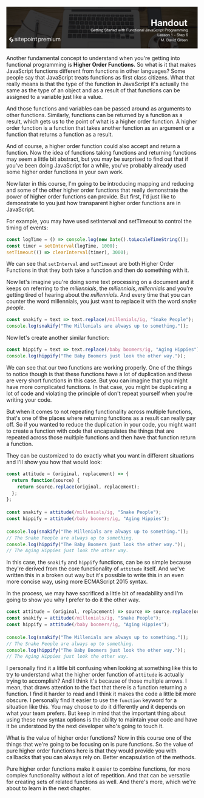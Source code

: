 ![](headings/1.6.png)

Another fundamental concept to understand when you're getting into functional programming is **Higher Order Functions**. So what is it that makes JavaScript functions different from functions in other languages? Some people say that JavaScript treats functions as first class citizens. What that really means is that the type of the function in JavaScript it's actually the same as the type of an object and as a result of that functions can be assigned to a variable just like a value.

And those functions and variables can be passed around as arguments to other functions. Similarly, functions can be returned by a function as a result, which gets us to the point of what is a higher order function. A higher order function is a function that takes another function as an argument or a function that returns a function as a result.

And of course, a higher order function could also accept and return a function. Now the idea of functions taking functions and returning functions may seem a little bit abstract, but you may be surprised to find out that if you've been doing JavaScript for a while, you've probably already used some higher order functions in your own work.

Now later in this course, I'm going to be introducing mapping and reducing and some of the other higher order functions that really demonstrate the power of higher order functions can provide. But first, I'd just like to demonstrate to you just how transparent higher order functions are in JavaScript.

For example, you may have used setInterval and setTimeout to control the timing of events:

```js
const logTime = () => console.log(new Date().toLocaleTimeString());
const timer = setInterval(logTime, 1000);
setTimeout(() => clearInterval(timer), 3000);
```

We can see that `setInterval` and `setTimeout` are both Higher Order Functions in that they both take a function and then do something with it.

Now let's imagine you're doing some text processing on a document and it keeps on referring to the *millennials*, the *millennials*, *millennials* and you're getting tired of hearing about the *millennials*. And every time that you can counter the word millennials, you just want to replace it with the word *snake people*.

```js
const snakify = text => text.replace(/millenials/ig, "Snake People");
console.log(snakify("The Millenials are always up to something."));
```

Now let's create another similar function:

```js
const hippify = text => text.replace(/baby boomers/ig, "Aging Hippies");
console.log(hippify("The Baby Boomers just look the other way."));
```

We can see that our two functions are working properly. One of the things to notice though is that these functions have a lot of duplication and these are very short functions in this case. But you can imagine that you might have more complicated functions. In that case, you might be duplicating a lot of code and violating the principle of don't repeat yourself when you're writing your code.

But when it comes to not repeating functionality across multiple functions, that's one of the places where returning functions as a result can really pay off. So if you wanted to reduce the duplication in your code, you might want to create a function with code that encapsulates the things that are repeated across those multiple functions and then have that function return a function.

They can be customized to do exactly what you want in different situations and I'll show you how that would look:

```js
const attitude = (original, replacement) => {
  return function(source) {
    return source.replace(original, replacement);
  };
};

const snakify = attitude(/millenials/ig, "Snake People");
const hippify = attitude(/baby boomers/ig, "Aging Hippies");

console.log(snakify("The Millenials are always up to something."));
// The Snake People are always up to something.
console.log(hippify("The Baby Boomers just look the other way."));
// The Aging Hippies just look the other way.
```

In this case, the `snakify` and `hippify` functions, can be so simple because they're derived from the core functionality of `attitude` itself. And we've written this in a broken out way but it's possible to write this in an even more concise way, using more ECMAScript 2015 syntax.

In the process, we may have sacrificed a little bit of readability and I'm going to show you why I prefer to do it the other way.

```js
const attitude = (original, replacement) => source => source.replace(original, replacement);
const snakify = attitude(/millenials/ig, "Snake People");
const hippify = attitude(/baby boomers/ig, "Aging Hippies");

console.log(snakify("The Millenials are always up to something."));
// The Snake People are always up to something.
console.log(hippify("The Baby Boomers just look the other way."));
// The Aging Hippies just look the other way.
```

I personally find it a little bit confusing when looking at something like this to try to understand what the higher order function of `attitude` is actually trying to accomplish? And I think it's because of those multiple arrows. I mean, that draws attention to the fact that there is a function returning a function. I find it harder to read and I think it makes the code a little bit more obscure. I personally find it easier to use the `function` keyword for a situation like this. You may choose to do it differently and it depends on what your team prefers. But keep in mind that the important thing about using these new syntax options is the ability to maintain your code and have it be understood by the next developer who's going to touch it.

What is the value of higher order functions? Now in this course one of the things that we're going to be focusing on is pure functions. So the value of pure higher order functions here is that they would provide you with callbacks that you can always rely on. Better encapsulation of the methods.

Pure higher order functions make it easier to combine functions, for more complex functionality without a lot of repetition. And that can be versatile for creating sets of related functions as well. And there's more, which we're about to learn in the next chapter.

